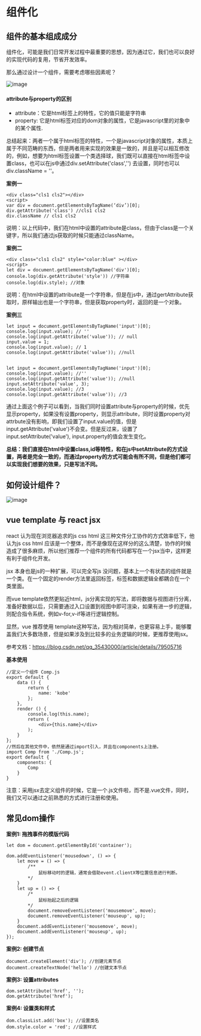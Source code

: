 # 组件化

## 组件的基本组成成分

组件化，可能是我们日常开发过程中最重要的思想，因为通过它，我们也可以良好的实现代码的复用，节省开发效率。

那么通过设计一个组件，需要考虑哪些因素呢？

![image](http://note.youdao.com/yws/res/8563/F96D8D5E6CF74091B837526D93B00908)

#### attribute与property的区别

* attribute：它是html标签上的特性，它的值只能是字符串
* property: 它是html标签对应的dom对象的属性，它是javascript里的对象中的某个属性.

总结起来：两者一个属于html标签的特性，一个是javascript对象的属性，本质上属于不同范畴的东西，但是两者用来实现的效果是一致的，并且是可以相互修改的，例如，想要为html标签设置一个类选择球，我们既可以直接在html标签中设置class，也可以在js中通过div.setAttribute('class','') 去设置，同时也可以div.className = ''。

**案例一**
```
<div class="cls1 cls2"></div>
<script>
var div = document.getElementsByTagName(‘div’)[0];
div.getAttribute('class') //cls1 cls2 
div.className // cls1 cls2 
```
说明：以上代码中，我们在html中设置的attribute是class，但由于class是一个关键字，所以我们通过js获取的时候只能通过className。

**案例二**
```
<div class="cls1 cls2" style="color:blue" ></div>
<script>
let div = document.getElementsByTagName('div')[0];
console.log(div.getAttribute('style')) //字符串
console.log(div.style); //对象
```
说明：在html中设置的attribute是一个字符串，但是在js中，通过gertAttribute获取时，原样输出也是一个字符串，但是获取property时，返回的是一个对象。


**案例三**
```
let input = document.getElementsByTagName('input')[0];
console.log(input.value); // ''
console.log(input.getAttribute('value')); // null
input.value = 1;
console.log(input.value); // 1
console.log(input.getAttribute('value')); //null


let input = document.getElementsByTagName('input')[0];
console.log(input.value); //''
console.log(input.getAttribute('value')); //null
input.setAttribute('value', 3);
console.log(input.value); //3
console.log(input.getAttribute('value')); //3
```
通过上面这个例子可以看到，当我们同时设置attribute与property的时候，优先显示property，如果没有设置property，则显示attribute，同时设置property对attrbute没有影响，即我们设置了input.value的值，但是input.getAttribute('value')不会变。但是反过来，设置了input.setAttribute('value'), input.property的值会发生变化。


**总结：我们直接在html中设置class,id等特性，和在js中setAttribute的方式设置，两者是完全一致的，而通过property的方式可能会有所不同，但是他们都可以实现我们想要的效果，只是写法不同。**


## 如何设计组件？

![image](http://note.youdao.com/yws/res/8572/DC2850F7A31742A78D56B19AD25CEA44)


## vue template 与 react jsx

react 认为现在浏览器追求的js css html 这三种文件分工协作的方式效率低下，他认为js css html 应该是一个整体，而不是像现在这样分的这么清楚，协作的时候造成了很多麻烦，所以他们推荐一个组件的所有代码都写在一个jsx当中，这样更有利于组件化开发。

 jsx 本身也是js的一种扩展，可以完全写js 没问题，基本上一个有状态的组件就是一个类。在一个固定的render方法里返回标签，标签和数据逻辑全都耦合在一个类里面。

而vue template依然更贴近html，js分离实现的写法，即将数据与视图进行分离，准备好数据以后，只需要通过入口设置到视图中即可渲染，如果有进一步的逻辑，则配合指令系统，例如v-for,v-if等进行逻辑控制。


显然，vue 推荐使用 template这种写法，因为相对简单，也更容易上手，能够覆盖我们大多数场景，但是如果涉及到比较多的业务逻辑的时候，更推荐使用jsx。


参考文档：https://blog.csdn.net/qq_35430000/article/details/79505716

**基本使用**
```
//定义一个组件 Comp.js
export default {
    data () {
        return {
            name: 'kobe'
        };
    },
    render () {
        console.log(this.name);
        return (
            <div>{this.name}</div>
        );
    }
};
//然后在其他文件中，依然是通过import引入，并且在components上注册。
import Comp from './Comp.js';
export default {
    components: {
        Comp
    }
}
```
注意：采用jsx去定义组件的时候，它是一个.js文件啦，而不是.vue文件，同时，我们又可以通过之前熟悉的方式进行注册和使用。


## 常见dom操作


**案例1: 拖拽事件的模版代码**
```
let dom = document.getElementById('container');

dom.addEventListener('mousedown', () => {
    let move = () => {
        /**
            鼠标移动时的逻辑，通常会借助event.clientX等位置信息进行判断。
        */
    }
    let up = () => {
        /*
            鼠标抬起之后的逻辑
        */ 
        document.removeEventListener('mousemove', move);
        document.removeEventListener('mouseup', up);
    }
    document.addEventListener('mousemove', move);
    document.addEventListener('mouseup', up);
});

```
**案例2: 创建节点**
```
document.createElement('div'); //创建元素节点
document.createTextNode('hello') //创建文本节点
```

**案例3: 设置attributes**

```
dom.setAttribute('href', '');
dom.getAttribute('href');
```
**案例4: 设置类和样式**
```
dom.classList.add('box'); //设置类名
dom.style.color = 'red'; //设置样式
```

